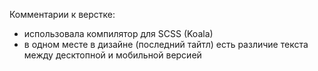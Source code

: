 Комментарии к верстке:

- использовала компилятор для SCSS (Koala)
- в одном месте в дизайне (последний тайтл) есть различие текста между десктопной и мобильной версией